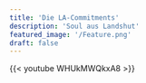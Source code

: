 ```yaml
---
title: 'Die LA-Commitments'
description: 'Soul aus Landshut'
featured_image: '/Feature.png'
draft: false
---
```


{{< youtube WHUkMWQkxA8 >}}


